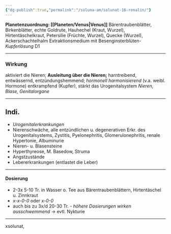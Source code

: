 ```yaml
---
{"dg-publish":true,"permalink":"/soluna-am/solunat-16-renalin/"}
---
```


**Planetenzuordnung: [[Planeten/Venus\|Venus]]**
Bärentraubenblätter, Birkenblätter, echte Goldrute, Hauhechel (Kraut, Wurzel), Hirtentäschelkraut, Petersilie (Früchte, Wurzel), Quecke (Wurzel), Ackerschachtelhalm
Extraktionsmedium mit Besenginsterblüten-*Kupferlösung* D1 
* * *
### Wirkung
aktiviert die Nieren; **Ausleitung über die Nieren;** harntreibend, entwässernd, entzündungshemmend; *hormonell harmonisierend* (v.a. weibl. Hormone)
entkrampfend (Kupfer), stärkt das Urogenitalsystem
*Nieren, Blase, Genitalorgane*
***
## Indi.
- *Urogenitalerkrankungen*
- Nierenschwäche, alle entzündlichen u. degenerativen Erkr. des Urogenitalsystems, Zystitis, Pyelonephritis, Glomerulonephritis, renale Hypertonie, Albuminurie
- Nieren- u. Blasensteine 
- Hyperthyreose, M. Basedow, Struma
- Angstzustände
- Lebererkrankungen (entlastet die Leber)
* * *
#### Dosierung
- 2-3x  5-10 Tr. 
in Wasser o. Tee aus Bärentraubenblättern, Hirtentäschel u. Zinnkraut
- *x-x-0-0* oder *x-0-0*
- auch bis zu 3x/d 20-30 Tr.  - *höhere Dosierungen wirken ausschwemmend* -> evtl. Nykturie
* * *
xsolunat, 